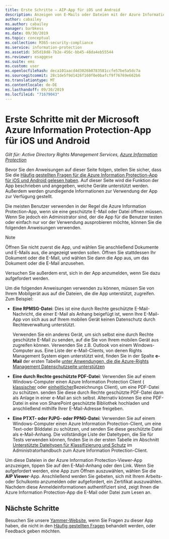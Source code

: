 ```yaml
---
title: Erste Schritte – AIP-App für iOS und Android
description: Anzeigen von E-Mails oder Dateien mit der Azure Information Protection-App für iOS und Android
author: cabailey
ms.author: cabailey
manager: barbkess
ms.date: 09/30/2019
ms.topic: conceptual
ms.collection: M365-security-compliance
ms.service: information-protection
ms.assetid: 3d5d18d8-7b2e-456c-bb45-48da4eb55544
ms.reviewer: esaggese
ms.suite: ems
ms.custom: user
ms.openlocfilehash: deca101aacd4d3026b0783581ccfe57be5a5dc7a
ms.sourcegitcommit: 28c1de5f9d1426f160f0e0bafcf9f76769e662b6
ms.translationtype: MT
ms.contentlocale: de-DE
ms.lasthandoff: 09/30/2019
ms.locfileid: "71679043"
---
```

# <a name="get-started-with-the-microsoft-azure-information-protection-app-for-ios-and-android"></a>Erste Schritte mit der Microsoft Azure Information Protection-App für iOS und Android

*Gilt für: Active Directory Rights Management Services, [Azure Information Protection](https://azure.microsoft.com/pricing/details/information-protection)*

Bevor Sie den Anweisungen auf dieser Seite folgen, stellen Sie sicher, dass Sie die [Häufig gestellten Fragen für die Azure Information Protection-App für iOS und Android gelesen haben](mobile-app-faq.md). Auf dieser Seite wird die Funktion der App beschrieben und angegeben, welche Geräte unterstützt werden. Außerdem werden grundlegende Informationen zur Verwendung der App zur Verfügung gestellt.

Die meisten Benutzer verwenden in der Regel die Azure Information Protection-App, wenn sie eine geschützte E-Mail oder Datei öffnen müssen. Wenn Sie jedoch ein Administrator sind, der die App für die Benutzer testen oder einfach nur vor der Verwendung ausprobieren möchte, können Sie die folgenden Anweisungen verwenden.

> [!NOTE]
> Öffnen Sie nicht zuerst die App, und wählen Sie anschließend Dokumente und E-Mails aus, die angezeigt werden sollen. Öffnen Sie stattdessen Ihr Dokument oder die E-Mail, und wählen Sie dann die App aus, um das Dokument oder die E-Mail anzusehen.
>
> Versuchen Sie außerdem erst, sich in der App anzumelden, wenn Sie dazu aufgefordert werden.

Um die folgenden Anweisungen verwenden zu können, müssen Sie von Ihrem Mobilgerät aus auf die Dateien, die die App unterstützt, zugreifen. Zum Beispiel:

- **Eine RPMSG-Datei**: Dies ist eine durch Rechte geschützte E-Mail-Nachricht, die einer E-Mail als Anhang beigefügt ist, wenn Ihre E-Mail-App von sich aus auf Ihrem mobilen Gerät keinen Datenschutz durch Rechteverwaltung unterstützt. 
    
    Verwenden Sie ein anderes Gerät, um sich selbst eine durch Rechte geschützte E-Mail zu senden, auf die Sie von Ihrem mobilen Gerät aus zugreifen können. Verwenden Sie z.B. Outlook von einem Windows-Computer aus. Eine Liste der e-Mail-Clients, von denen Rights Management System eigen unterstützt wird, finden Sie in der Spalte **e-Mail** der ersten Tabelle [unter Anwendungen, die die Azure-Rights Management Datenschutzseite unterstützen](../requirements-applications.md)

- **Eine durch Rechte geschützte PDF-Datei**: Verwenden Sie auf einem Windows-Computer einen Azure Information Protection Client ( [klassischer](client-classify-protect.md) oder [einheitlicher](clientv2-classify-protect.md)Bezeichnungs Client), um eine PDF-Datei zu schützen. senden Sie diese durch Rechte geschützte PDF-Datei dann als Anlage in einer e-Mail an sich selbst. Alternativ können Sie eine PDF-Datei in eine von SharePoint geschützte Bibliothek hochladen und anschließend mithilfe Ihrer E-Mail-Adresse freigeben.

- **Eine PTXT- oder PJPG- oder PPNG-Datei**: Verwenden Sie auf einem Windows-Computer einen Azure Information Protection-Client, um eine Text-oder Bilddatei zu schützen, und senden Sie diese geschützte Datei als e-Mail-Anhang. Die vollständige Liste der Dateitypen, die Sie für Tests verwenden können, finden Sie in der ersten Tabelle im Abschnitt [Unterstützte Dateitypen für Klassifizierung und Schutz](client-admin-guide-file-types.md#supported-file-types-for-classification-and-protection) im Administratorhandbuch zum Azure Information Protection-Client. 

Um diese Dateien in der Azure Information Protection-Viewer-App anzuzeigen, tippen Sie auf den E-Mail-Anhang oder den Link. Wenn Sie aufgefordert werden, eine App zum Öffnen auszuwählen, wählen Sie die **AIP Viewer**-App. Anschließend werden Sie gebeten, sich mit Ihrem Arbeits- oder Schulkonto anzumelden oder aufgefordert, ein Zertifikat auszuwählen. Nachdem diese Anmeldeinformationen authentifiziert sind, zeigt Ihnen die Azure Information Protection-App die E-Mail oder Datei zum Lesen an.

## <a name="next-steps"></a>Nächste Schritte

Besuchen Sie unsere [Yammer-Website](https://www.yammer.com/AskIPTeam), wenn Sie Fragen zu dieser App haben, die nicht in den [Häufig gestellten Fragen](mobile-app-faq.md) behandelt werden, oder Feedback geben möchten.
